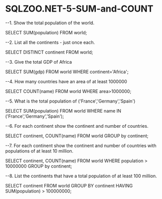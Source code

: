 # SQLZOO.NET-5-SUM-and-COUNT
--1. Show the total population of the world.

SELECT SUM(population) FROM world;

--2. List all the continents - just once each.

SELECT DISTINCT continent FROM world;

--3. Give the total GDP of Africa

SELECT SUM(gdp) FROM world WHERE continent='Africa';

--4. How many countries have an area of at least 1000000

SELECT COUNT(name) FROM world WHERE area>1000000;

--5. What is the total population of ('France','Germany','Spain')

SELECT SUM(population) FROM world WHERE name IN ('France','Germany','Spain');

--6. For each continent show the continent and number of countries.

SELECT continent, COUNT(name) FROM world
	GROUP by continent;

--7. For each continent show the continent and number of countries with populations of at least 10 million.

SELECT continent, COUNT(name) FROM world
	WHERE population > 10000000
		GROUP by continent;

--8. List the continents that have a total population of at least 100 million.

SELECT continent FROM world
	GROUP BY continent
		HAVING SUM(population) > 100000000;
